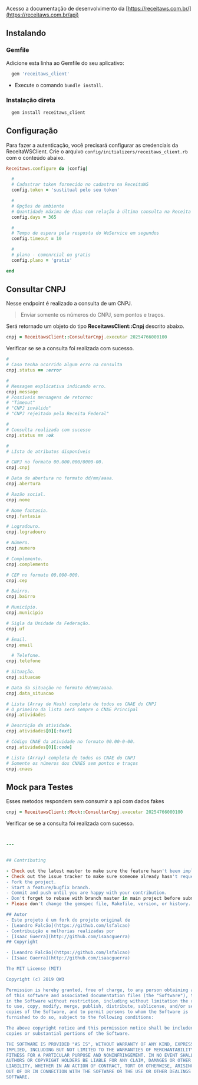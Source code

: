 Acesso a documentação de desenvolvimento da [https://receitaws.com.br/](https://receitaws.com.br/api)

## Instalando

### Gemfile

Adicione esta linha ao Gemfile do seu aplicativo:

```ruby
  gem 'receitaws_client'
```

 - Execute o comando `bundle install`.

### Instalação direta

```ruby
  gem install receitaws_client
```

## Configuração

Para fazer a autenticação, você precisará configurar as credenciais da ReceitaWSClient. Crie o arquivo `config/initializers/receitaws_client.rb` com o conteúdo abaixo.

```ruby
Receitaws.configure do |config|

  #
  # Cadastrar token fornecido no cadastro na ReceitaWS
  config.token = 'sustitual pelo seu token'

  #
  # Opções de ambiente
  # Quantidade máxima de dias com relação à última consulta na Receita Federal deste CNPJ
  config.days = 365

  #
  # Tempo de espera pela resposta do WeService em segundos
  config.timeout = 10

  #
  # plano - comenrcial ou gratis
  config.plano = 'gratis'

end
```

## Consultar CNPJ

Nesse endpoint é realizado a consulta de um CNPJ.

> Enviar somente os números do CNPJ, sem pontos e traços.

Será retornado um objeto do tipo **ReceitawsClient::Cnpj** descrito abaixo.


```ruby
cnpj = ReceitawsClient::ConsultarCnpj.executar 20254766000100
```

Verificar se se a consulta foi realizada com sucesso.

```ruby
#
# Caso tenha ocorrido algum erro na consulta
cnpj.status == :error

#
# Mensagem explicativa indicando erro.
cnpj.message
# Possíveis mensagens de retorno:
# "Timeout"
# "CNPJ inválido"
# "CNPJ rejeitado pela Receita Federal"

#
# Consulta realizada com sucesso
cnpj.status == :ok

#
# LIsta de atributos disponíveis

# CNPJ no formato 00.000.000/0000-00.
cnpj.cnpj

# Data de abertura no formato dd/mm/aaaa.
cnpj.abertura

# Razão social.
cnpj.nome

# Nome fantasia.
cnpj.fantasia

# Logradouro.
cnpj.logradouro

# Número.
cnpj.numero

# Complemento.
cnpj.complemento

# CEP no formato 00.000-000.
cnpj.cep

# Bairro.
cnpj.bairro

# Município.
cnpj.municipio

# Sigla da Unidade da Federação.
cnpj.uf

# Email.
cnpj.email

  # Telefone.
cnpj.telefone

# Situação.
cnpj.situacao

# Data da situação no formato dd/mm/aaaa.
cnpj.data_situacao

# Lista (Array de Hash) completa de todos os CNAE do CNPJ
# O primeiro da lista será sempre o CNAE Principal
cnpj.atividades

# Descrição da atividade.
cnpj.atividades[0][:text]

# Código CNAE da atividade no formato 00.00-0-00.
cnpj.atividades[0][:code]

# Lista (Array) completa de todos os CNAE do CNPJ
# Somente os números dos CNAES sem pontos e traços
cnpj.cnaes

```
## Mock para Testes 

Esses metodos respondem sem consumir a api com dados fakes

```ruby
cnpj = ReceitawsClient::Mock::ConsultarCnpj.executar 20254766000100
```

Verificar se se a consulta foi realizada com sucesso.

```ruby


---


## Contributing

- Check out the latest master to make sure the feature hasn't been implemented or the bug hasn't been fixed yet.
- Check out the issue tracker to make sure someone already hasn't requested it and/or contributed it.
- Fork the project.
- Start a feature/bugfix branch.
- Commit and push until you are happy with your contribution.
- Don't forget to rebase with branch master in main project before submit the pull request.
- Please don't change the gemspec file, Rakefile, version, or history.

## Autor
- Este projeto é um fork do projeto original de
- [Leandro Falcão](https://github.com/lsfalcao)
- Contribuição e melhorias realizadas por
- [Isaac Guerra](http://github.com/isaacguerra)
## Copyright

- [Leandro Falcão](https://github.com/lsfalcao)
- [Isaac Guerra](http://github.com/isaacguerra)

The MIT License (MIT)

Copyright (c) 2019 QW3

Permission is hereby granted, free of charge, to any person obtaining a copy
of this software and associated documentation files (the "Software"), to deal
in the Software without restriction, including without limitation the rights
to use, copy, modify, merge, publish, distribute, sublicense, and/or sell
copies of the Software, and to permit persons to whom the Software is
furnished to do so, subject to the following conditions:

The above copyright notice and this permission notice shall be included in all
copies or substantial portions of the Software.

THE SOFTWARE IS PROVIDED "AS IS", WITHOUT WARRANTY OF ANY KIND, EXPRESS OR
IMPLIED, INCLUDING BUT NOT LIMITED TO THE WARRANTIES OF MERCHANTABILITY,
FITNESS FOR A PARTICULAR PURPOSE AND NONINFRINGEMENT. IN NO EVENT SHALL THE
AUTHORS OR COPYRIGHT HOLDERS BE LIABLE FOR ANY CLAIM, DAMAGES OR OTHER
LIABILITY, WHETHER IN AN ACTION OF CONTRACT, TORT OR OTHERWISE, ARISING FROM,
OUT OF OR IN CONNECTION WITH THE SOFTWARE OR THE USE OR OTHER DEALINGS IN THE
SOFTWARE.
